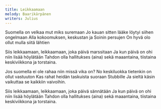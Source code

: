 ```yaml
---
title: Leikkaamaan
melody: Baarikärpänen
writers: Julius
---
```


Suomella on velkaa mut miks suremaan
Jo kauan sitten lääke löytyi siihen ongelmaan
Alla kokoomuksen, keskustan ja Soinin persujen
On hyvä olo ollut mulla siitä lähtien

Siis leikkaamaan, leikkaamaan, joka päivä marssitaan
Ja kun päivä on ohi niin lisää höylätään
Tahdon olla hallitukses (aina) sekä maaantaina, tiistaina keskiviikkona ja torstaina.

Jos suomella ei ole rahaa niin missä vika on?
No keskiluokka tietenkin on ollut vastuuton
Kas rahat heidän taskuista suoraan Stubbille
Ja sieltä käsin vaikuttaa se kaikkiin vaivoihin.

Siis leikkaamaan, leikkaamaan, joka päivä sännätään
Ja kun päivä on ohi niin lisää höylätään
Tahdon olla hallitukses (aina) sekä maaantaina, tiistaina keskiviikkona ja torstaina.
